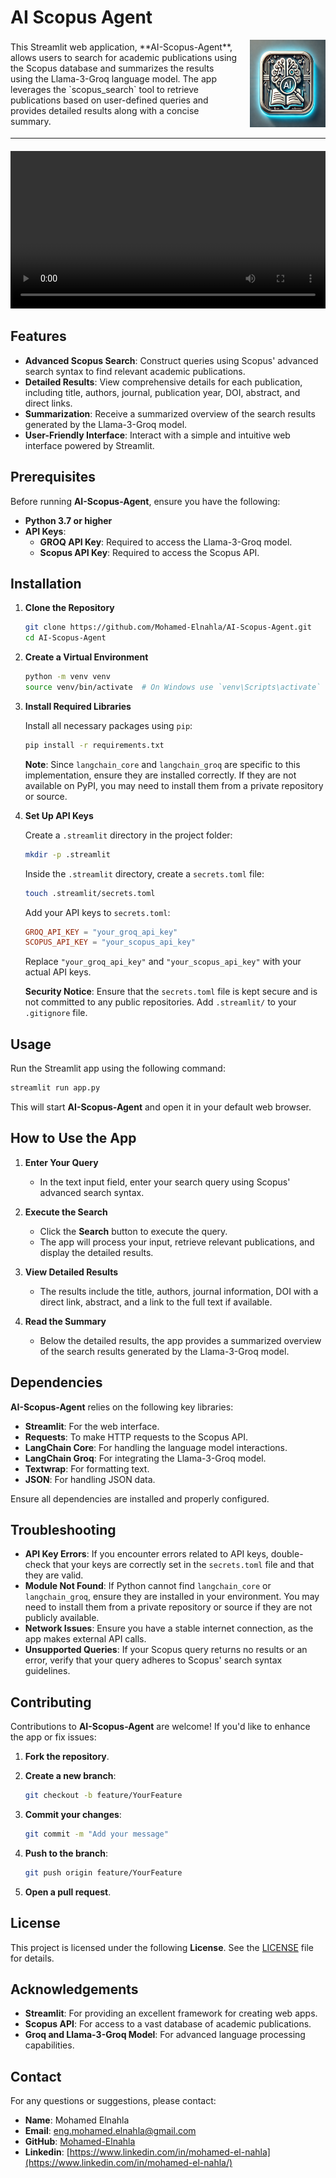 # AI Scopus Agent

<div style="display: flex; align-items: center; justify-content: space-between;">
    <div style="flex: 3; padding-right: 20px;">
        This Streamlit web application, **AI-Scopus-Agent**, allows users to search for academic publications using the Scopus database and summarizes the results using the Llama-3-Groq language model. The app leverages the `scopus_search` tool to retrieve publications based on user-defined queries and provides detailed results along with a concise summary.
    </div>
    <div style="flex: 1; text-align: center;">
        <img src="Resources/ICON.webp" alt="AI-Scopus-Agent Icon" style="height: 10em;">
    </div>
</div>

---

<div style="text-align: center; margin-top: 20px;">
    <video controls style="width: 100%; max-width: 800px;">
        <source src="Resources/AI Scopus Agent.mp4" type="video/mp4">
        Your browser does not support the video tag.
    </video>
</div>

## Features

- **Advanced Scopus Search**: Construct queries using Scopus' advanced search syntax to find relevant academic publications.
- **Detailed Results**: View comprehensive details for each publication, including title, authors, journal, publication year, DOI, abstract, and direct links.
- **Summarization**: Receive a summarized overview of the search results generated by the Llama-3-Groq model.
- **User-Friendly Interface**: Interact with a simple and intuitive web interface powered by Streamlit.

## Prerequisites

Before running **AI-Scopus-Agent**, ensure you have the following:

- **Python 3.7 or higher**
- **API Keys**:
  - **GROQ API Key**: Required to access the Llama-3-Groq model.
  - **Scopus API Key**: Required to access the Scopus API.

## Installation

1. **Clone the Repository**

   ```bash
   git clone https://github.com/Mohamed-Elnahla/AI-Scopus-Agent.git
   cd AI-Scopus-Agent
   ```

2. **Create a Virtual Environment**

   ```bash
   python -m venv venv
   source venv/bin/activate  # On Windows use `venv\Scripts\activate`
   ```

3. **Install Required Libraries**

   Install all necessary packages using `pip`:

   ```bash
   pip install -r requirements.txt
   ```

   **Note**: Since `langchain_core` and `langchain_groq` are specific to this implementation, ensure they are installed correctly. If they are not available on PyPI, you may need to install them from a private repository or source.

4. **Set Up API Keys**

   Create a `.streamlit` directory in the project folder:

   ```bash
   mkdir -p .streamlit
   ```

   Inside the `.streamlit` directory, create a `secrets.toml` file:

   ```bash
   touch .streamlit/secrets.toml
   ```

   Add your API keys to `secrets.toml`:

   ```toml
   GROQ_API_KEY = "your_groq_api_key"
   SCOPUS_API_KEY = "your_scopus_api_key"
   ```

   Replace `"your_groq_api_key"` and `"your_scopus_api_key"` with your actual API keys.

   **Security Notice**: Ensure that the `secrets.toml` file is kept secure and is not committed to any public repositories. Add `.streamlit/` to your `.gitignore` file.

## Usage

Run the Streamlit app using the following command:

```bash
streamlit run app.py
```

This will start **AI-Scopus-Agent** and open it in your default web browser.

## How to Use the App

1. **Enter Your Query**

   - In the text input field, enter your search query using Scopus' advanced search syntax.

2. **Execute the Search**

   - Click the **Search** button to execute the query.
   - The app will process your input, retrieve relevant publications, and display the detailed results.

3. **View Detailed Results**

   - The results include the title, authors, journal information, DOI with a direct link, abstract, and a link to the full text if available.

4. **Read the Summary**

   - Below the detailed results, the app provides a summarized overview of the search results generated by the Llama-3-Groq model.

## Dependencies

**AI-Scopus-Agent** relies on the following key libraries:

- **Streamlit**: For the web interface.
- **Requests**: To make HTTP requests to the Scopus API.
- **LangChain Core**: For handling the language model interactions.
- **LangChain Groq**: For integrating the Llama-3-Groq model.
- **Textwrap**: For formatting text.
- **JSON**: For handling JSON data.

Ensure all dependencies are installed and properly configured.

## Troubleshooting

- **API Key Errors**: If you encounter errors related to API keys, double-check that your keys are correctly set in the `secrets.toml` file and that they are valid.
- **Module Not Found**: If Python cannot find `langchain_core` or `langchain_groq`, ensure they are installed in your environment. You may need to install them from a private repository or source if they are not publicly available.
- **Network Issues**: Ensure you have a stable internet connection, as the app makes external API calls.
- **Unsupported Queries**: If your Scopus query returns no results or an error, verify that your query adheres to Scopus' search syntax guidelines.

## Contributing

Contributions to **AI-Scopus-Agent** are welcome! If you'd like to enhance the app or fix issues:

1. **Fork the repository**.

2. **Create a new branch**:

   ```bash
   git checkout -b feature/YourFeature
   ```

3. **Commit your changes**:

   ```bash
   git commit -m "Add your message"
   ```

4. **Push to the branch**:

   ```bash
   git push origin feature/YourFeature
   ```

5. **Open a pull request**.

## License

This project is licensed under the following **License**. See the [LICENSE](LICENSE) file for details.

## Acknowledgements

- **Streamlit**: For providing an excellent framework for creating web apps.
- **Scopus API**: For access to a vast database of academic publications.
- **Groq and Llama-3-Groq Model**: For advanced language processing capabilities.

## Contact

For any questions or suggestions, please contact:

- **Name**: Mohamed Elnahla
- **Email**: eng.mohamed.elnahla@gmail.com
- **GitHub**: [Mohamed-Elnahla](https://github.com/Mohamed-Elnahla)
- **Linkedin**: [https://www.linkedin.com/in/mohamed-el-nahla](https://www.linkedin.com/in/mohamed-el-nahla/)
